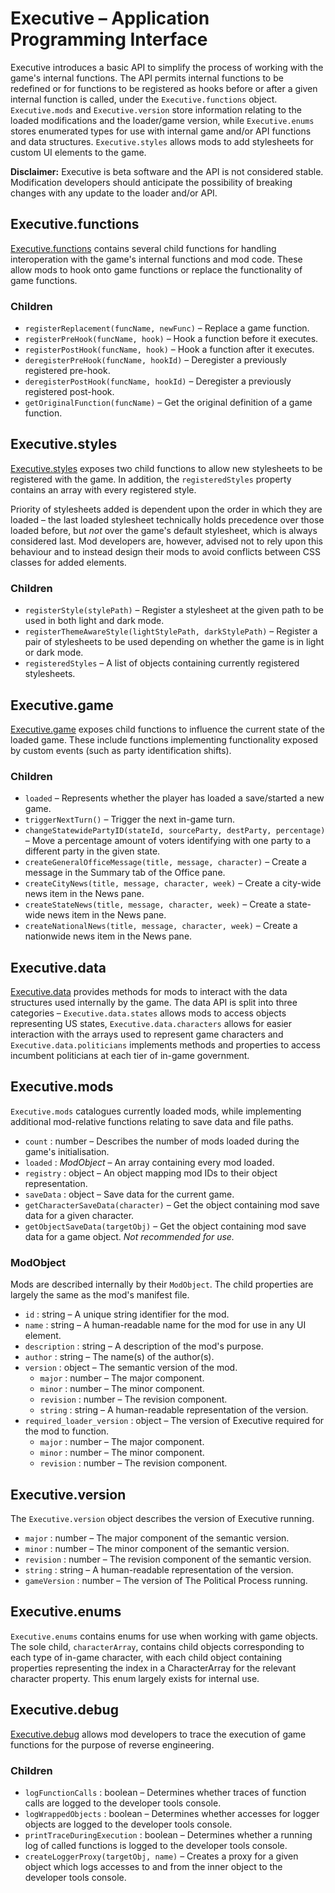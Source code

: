 # Executive – Application Programming Interface

Executive introduces a basic API to simplify the process of working with the game's internal functions. The API permits internal functions to be redefined or for functions to be registered as hooks before or after a given internal function is called, under the `Executive.functions` object. `Executive.mods` and `Executive.version` store information relating to the loaded modifications and the loader/game version, while `Executive.enums` stores enumerated types for use with internal game and/or API functions and data structures. `Executive.styles` allows mods to add stylesheets for custom UI elements to the game.

**Disclaimer:** Executive is beta software and the API is not considered stable. Modification developers should anticipate the possibility of breaking changes with any update to the loader and/or API.

## Executive.functions

[Executive.functions](functions.md) contains several child functions for handling interoperation with the game's internal functions and mod code. These allow mods to hook onto game functions or replace the functionality of game functions.

### Children

- `registerReplacement(funcName, newFunc)` – Replace a game function.
- `registerPreHook(funcName, hook)` – Hook a function before it executes.
- `registerPostHook(funcName, hook)` – Hook a function after it executes.
- `deregisterPreHook(funcName, hookId)` – Deregister a previously registered pre-hook.
- `deregisterPostHook(funcName, hookId)` – Deregister a previously registered post-hook.
- `getOriginalFunction(funcName)` – Get the original definition of a game function.

## Executive.styles

[Executive.styles](styles.md) exposes two child functions to allow new stylesheets to be registered with the game. In addition, the `registeredStyles` property contains an array with every registered style.

Priority of stylesheets added is dependent upon the order in which they are loaded – the last loaded stylesheet technically holds precedence over those loaded before, but *not* over the game's default stylesheet, which is always considered last. Mod developers are, however, advised not to rely upon this behaviour and to instead design their mods to avoid conflicts between CSS classes for added elements.

### Children

- `registerStyle(stylePath)` – Register a stylesheet at the given path to be used in both light and dark mode.
- `registerThemeAwareStyle(lightStylePath, darkStylePath)` – Register a pair of stylesheets to be used depending on whether the game is in light or dark mode.
- `registeredStyles` – A list of objects containing currently registered stylesheets.

## Executive.game

[Executive.game](game.md) exposes child functions to influence the current state of the loaded game. These include functions implementing functionality exposed by custom events (such as party identification shifts).

### Children

- `loaded` – Represents whether the player has loaded a save/started a new game.
- `triggerNextTurn()` – Trigger the next in-game turn.
- `changeStatewidePartyID(stateId, sourceParty, destParty, percentage)` – Move a percentage amount of voters identifying with one party to a different party in the given state.
- `createGeneralOfficeMessage(title, message, character)` – Create a message in the Summary tab of the Office pane.
- `createCityNews(title, message, character, week)` – Create a city-wide news item in the News pane.
- `createStateNews(title, message, character, week)` – Create a state-wide news item in the News pane.
- `createNationalNews(title, message, character, week)` – Create a nationwide news item in the News pane.

## Executive.data

[Executive.data](data.md) provides methods for mods to interact with the data structures used internally by the game. The data API is split into three categories – `Executive.data.states` allows mods to access objects representing US states, `Executive.data.characters` allows for easier interaction with the arrays used to represent game characters and `Executive.data.politicians` implements methods and properties to access incumbent politicians at each tier of in-game government.

## Executive.mods

`Executive.mods` catalogues currently loaded mods, while implementing additional mod-relative functions relating to save data and file paths.

- `count` : number – Describes the number of mods loaded during the game's initialisation.
- `loaded` : *ModObject* – An array containing every mod loaded.
- `registry` : object – An object mapping mod IDs to their object representation.
- `saveData` : object – Save data for the current game.
- `getCharacterSaveData(character)` – Get the object containing mod save data for a given character.
- `getObjectSaveData(targetObj)` – Get the object containing mod save data for a game object. *Not recommended for use.*

### ModObject

Mods are described internally by their `ModObject`. The child properties are largely the same as the mod's manifest file.

- `id` : string – A unique string identifier for the mod.
- `name` : string – A human-readable name for the mod for use in any UI element.
- `description` : string – A description of the mod's purpose.
- `author` : string – The name(s) of the author(s).
- `version` : object – The semantic version of the mod.
    - `major` : number – The major component.
    - `minor` : number – The minor component.
    - `revision` : number – The revision component.
    - `string` : string – A human-readable representation of the version.
- `required_loader_version` : object – The version of Executive required for the mod to function.
    - `major` : number – The major component.
    - `minor` : number – The minor component.
    - `revision` : number – The revision component.

## Executive.version

The `Executive.version` object describes the version of Executive running.

- `major` : number – The major component of the semantic version.
- `minor` : number – The minor component of the semantic version.
- `revision` : number – The revision component of the semantic version.
- `string` : string – A human-readable representation of the version.
- `gameVersion` : number – The version of The Political Process running.

## Executive.enums

`Executive.enums` contains enums for use when working with game objects. The sole child, `characterArray`, contains child objects corresponding to each type of in-game character, with each child object containing properties representing the index in a CharacterArray for the relevant character property. This enum largely exists for internal use.

## Executive.debug

[Executive.debug](debug.md) allows mod developers to trace the execution of game functions for the purpose of reverse engineering.

### Children

- `logFunctionCalls` : boolean – Determines whether traces of function calls are logged to the developer tools console.
- `logWrappedObjects` : boolean – Determines whether accesses for logger objects are logged to the developer tools console.
- `printTraceDuringExecution` : boolean – Determines whether a running log of called functions is logged to the developer tools console.
- `createLoggerProxy(targetObj, name)` – Creates a proxy for a given object which logs accesses to and from the inner object to the developer tools console.